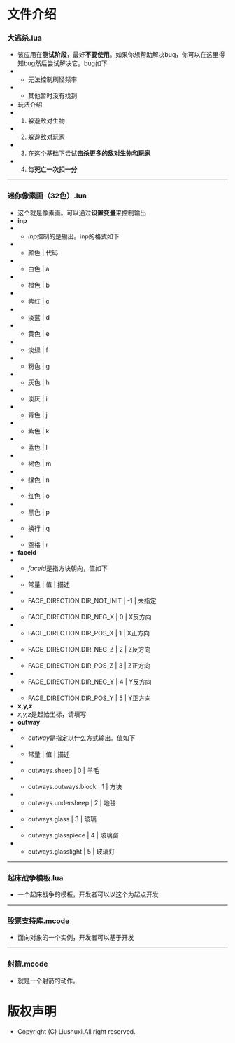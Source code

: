 # 文件介绍
### 大逃杀.lua
- 该应用在**测试阶段**，最好**不要使用**。如果你想帮助解决bug，你可以在这里得知bug然后尝试解决它。bug如下
- - 无法控制刷怪频率
- - 其他暂时没有找到
- 玩法介绍
- 1. 躲避敌对生物
- 2. 躲避敌对玩家
- 3. 在这个基础下尝试**击杀更多的敌对生物和玩家**
- 4. 每**死亡一次扣一分**
---
### 迷你像素画（32色）.lua
- 这个就是像素画。可以通过**设置变量**来控制输出
- **inp**
- - *inp*控制的是输出。inp的格式如下
- - 颜色 | 代码
- - 白色 | a
- - 橙色 | b
- - 紫红 | c
- - 淡蓝 | d
- - 黄色 | e
- - 淡绿 | f
- - 粉色 | g
- - 灰色 | h
- - 淡灰 | i
- - 青色 | j
- - 紫色 | k
- - 蓝色 | l
- - 褐色 | m
- - 绿色 | n
- - 红色 | o
- - 黑色 | p
- - 换行 | q
- - 空格 | r
- **faceid**
- - *faceid*是指方块朝向，值如下
- - 常量 | 值 | 描述
- - FACE_DIRECTION.DIR_NOT_INIT | -1 | 未指定
- - FACE_DIRECTION.DIR_NEG_X | 0 | X反方向
- - FACE_DIRECTION.DIR_POS_X | 1 | X正方向
- - FACE_DIRECTION.DIR_NEG_Z | 2 | Z反方向
- - FACE_DIRECTION.DIR_POS_Z | 3 | Z正方向
- - FACE_DIRECTION.DIR_NEG_Y | 4 | Y反方向
- - FACE_DIRECTION.DIR_POS_Y | 5 | Y正方向
- **x,y,z**
- *x,y,z*是起始坐标，请填写
- **outway**
- - *outway*是指定以什么方式输出。值如下
- - 常量 | 值 | 描述
- - outways.sheep | 0 | 羊毛
- - outways.outways.block | 1 | 方块
- - outways.undersheep | 2 | 地毯
- - outways.glass | 3 | 玻璃
- - outways.glasspiece | 4 | 玻璃窗
- - outways.glasslight | 5 | 玻璃灯
---
### 起床战争模板.lua
- 一个起床战争的模板，开发者可以以这个为起点开发
---
### 股票支持库.mcode
- 面向对象的一个实例，开发者可以基于开发
---
### 射箭.mcode
- 就是一个射箭的动作。
# 版权声明
- Copyright (C) Liushuxi.All right reserved.

